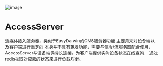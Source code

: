 ![image](https://github.com/wangpengdc/AccessServer/blob/master/chart.jpg)
# AccessServer
  流媒体接入服务器，类似于EasyDarwin的CMS服务器功能
  主要用来对设备端以及客户端进行重定向
  本身并不具有转发功能，需要与信令/流服务器配合使用，
  AccessServer与设备端保持长连接，为客户端提供实时设备状态在线查询，
  通过redis拉取对应服的状态来进行负载均衡。
